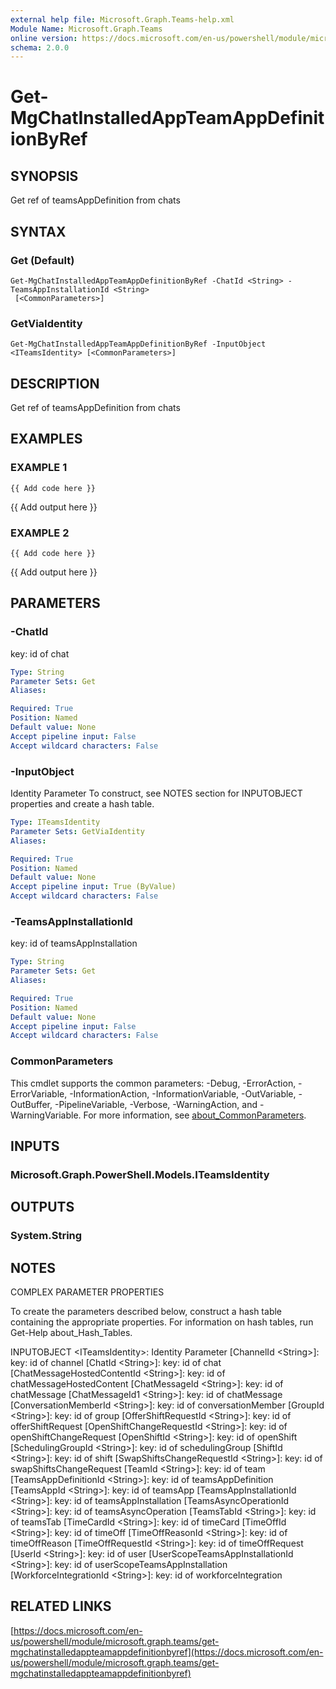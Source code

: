 ```yaml
---
external help file: Microsoft.Graph.Teams-help.xml
Module Name: Microsoft.Graph.Teams
online version: https://docs.microsoft.com/en-us/powershell/module/microsoft.graph.teams/get-mgchatinstalledappteamappdefinitionbyref
schema: 2.0.0
---
```


# Get-MgChatInstalledAppTeamAppDefinitionByRef

## SYNOPSIS
Get ref of teamsAppDefinition from chats

## SYNTAX

### Get (Default)
```
Get-MgChatInstalledAppTeamAppDefinitionByRef -ChatId <String> -TeamsAppInstallationId <String>
 [<CommonParameters>]
```

### GetViaIdentity
```
Get-MgChatInstalledAppTeamAppDefinitionByRef -InputObject <ITeamsIdentity> [<CommonParameters>]
```

## DESCRIPTION
Get ref of teamsAppDefinition from chats

## EXAMPLES

### EXAMPLE 1
```
{{ Add code here }}
```

{{ Add output here }}

### EXAMPLE 2
```
{{ Add code here }}
```

{{ Add output here }}

## PARAMETERS

### -ChatId
key: id of chat

```yaml
Type: String
Parameter Sets: Get
Aliases:

Required: True
Position: Named
Default value: None
Accept pipeline input: False
Accept wildcard characters: False
```

### -InputObject
Identity Parameter
To construct, see NOTES section for INPUTOBJECT properties and create a hash table.

```yaml
Type: ITeamsIdentity
Parameter Sets: GetViaIdentity
Aliases:

Required: True
Position: Named
Default value: None
Accept pipeline input: True (ByValue)
Accept wildcard characters: False
```

### -TeamsAppInstallationId
key: id of teamsAppInstallation

```yaml
Type: String
Parameter Sets: Get
Aliases:

Required: True
Position: Named
Default value: None
Accept pipeline input: False
Accept wildcard characters: False
```

### CommonParameters
This cmdlet supports the common parameters: -Debug, -ErrorAction, -ErrorVariable, -InformationAction, -InformationVariable, -OutVariable, -OutBuffer, -PipelineVariable, -Verbose, -WarningAction, and -WarningVariable. For more information, see [about_CommonParameters](http://go.microsoft.com/fwlink/?LinkID=113216).

## INPUTS

### Microsoft.Graph.PowerShell.Models.ITeamsIdentity
## OUTPUTS

### System.String
## NOTES
COMPLEX PARAMETER PROPERTIES

To create the parameters described below, construct a hash table containing the appropriate properties.
For information on hash tables, run Get-Help about_Hash_Tables.

INPUTOBJECT \<ITeamsIdentity\>: Identity Parameter
  \[ChannelId \<String\>\]: key: id of channel
  \[ChatId \<String\>\]: key: id of chat
  \[ChatMessageHostedContentId \<String\>\]: key: id of chatMessageHostedContent
  \[ChatMessageId \<String\>\]: key: id of chatMessage
  \[ChatMessageId1 \<String\>\]: key: id of chatMessage
  \[ConversationMemberId \<String\>\]: key: id of conversationMember
  \[GroupId \<String\>\]: key: id of group
  \[OfferShiftRequestId \<String\>\]: key: id of offerShiftRequest
  \[OpenShiftChangeRequestId \<String\>\]: key: id of openShiftChangeRequest
  \[OpenShiftId \<String\>\]: key: id of openShift
  \[SchedulingGroupId \<String\>\]: key: id of schedulingGroup
  \[ShiftId \<String\>\]: key: id of shift
  \[SwapShiftsChangeRequestId \<String\>\]: key: id of swapShiftsChangeRequest
  \[TeamId \<String\>\]: key: id of team
  \[TeamsAppDefinitionId \<String\>\]: key: id of teamsAppDefinition
  \[TeamsAppId \<String\>\]: key: id of teamsApp
  \[TeamsAppInstallationId \<String\>\]: key: id of teamsAppInstallation
  \[TeamsAsyncOperationId \<String\>\]: key: id of teamsAsyncOperation
  \[TeamsTabId \<String\>\]: key: id of teamsTab
  \[TimeCardId \<String\>\]: key: id of timeCard
  \[TimeOffId \<String\>\]: key: id of timeOff
  \[TimeOffReasonId \<String\>\]: key: id of timeOffReason
  \[TimeOffRequestId \<String\>\]: key: id of timeOffRequest
  \[UserId \<String\>\]: key: id of user
  \[UserScopeTeamsAppInstallationId \<String\>\]: key: id of userScopeTeamsAppInstallation
  \[WorkforceIntegrationId \<String\>\]: key: id of workforceIntegration

## RELATED LINKS

[https://docs.microsoft.com/en-us/powershell/module/microsoft.graph.teams/get-mgchatinstalledappteamappdefinitionbyref](https://docs.microsoft.com/en-us/powershell/module/microsoft.graph.teams/get-mgchatinstalledappteamappdefinitionbyref)

